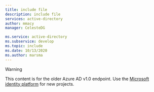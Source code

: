 ```yaml
---
title: include file
description: include file
services: active-directory
author: mmacy
manager: CelesteDG

ms.service: active-directory
ms.subservice: develop
ms.topic: include
ms.date: 10/13/2020
ms.author: marsma
---
```


> [!WARNING]
> This content is for the older Azure AD v1.0 endpoint. Use the [Microsoft identity platform](../articles/active-directory/develop/index.yml) for new projects.
